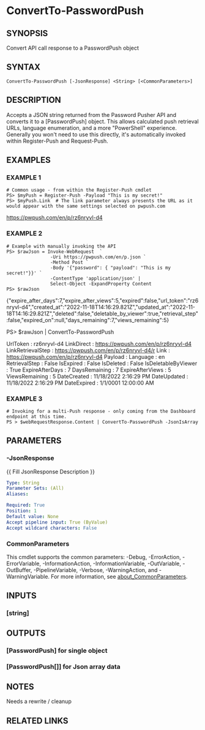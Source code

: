 ﻿---
external help file: PassPushPosh-help.xml
Module Name: PassPushPosh
online version:
schema: 2.0.0
---

# ConvertTo-PasswordPush

## SYNOPSIS
Convert API call response to a PasswordPush object

## SYNTAX

```
ConvertTo-PasswordPush [-JsonResponse] <String> [<CommonParameters>]
```

## DESCRIPTION
Accepts a JSON string returned from the Password Pusher API and converts it to a \[PasswordPush\] object.
This allows calculated push retrieval URLs, language enumeration, and a more "PowerShell" experience.
Generally you won't need to use this directly, it's automatically invoked within Register-Push and Request-Push.

## EXAMPLES

### EXAMPLE 1
```
# Common usage - from within the Register-Push cmdlet
PS> $myPush = Register-Push -Payload "This is my secret!"
PS> $myPush.Link  # The link parameter always presents the URL as it would appear with the same settings selected on pwpush.com
```

https://pwpush.com/en/p/rz6nryvl-d4

### EXAMPLE 2
```
# Example with manually invoking the API
PS> $rawJson = Invoke-WebRequest  `
                -Uri https://pwpush.com/en/p.json `
                -Method Post `
                -Body '{"password": { "payload": "This is my secret!"}}' `
                -ContentType 'application/json' |
                Select-Object -ExpandProperty Content
PS> $rawJson
```

{"expire_after_days":7,"expire_after_views":5,"expired":false,"url_token":"rz6nryvl-d4","created_at":"2022-11-18T14:16:29.821Z","updated_at":"2022-11-18T14:16:29.821Z","deleted":false,"deletable_by_viewer":true,"retrieval_step":false,"expired_on":null,"days_remaining":7,"views_remaining":5}

PS\> $rawJson | ConvertTo-PasswordPush

UrlToken            : rz6nryvl-d4
LinkDirect          : https://pwpush.com/en/p/rz6nryvl-d4
LinkRetrievalStep   : https://pwpush.com/en/p/rz6nryvl-d4/r
Link                : https://pwpush.com/en/p/rz6nryvl-d4
Payload             :
Language            : en
RetrievalStep       : False
IsExpired           : False
IsDeleted           : False
IsDeletableByViewer : True
ExpireAfterDays     : 7
DaysRemaining       : 7
ExpireAfterViews    : 5
ViewsRemaining      : 5
DateCreated         : 11/18/2022 2:16:29 PM
DateUpdated         : 11/18/2022 2:16:29 PM
DateExpired         : 1/1/0001 12:00:00 AM

### EXAMPLE 3
```
# Invoking for a multi-Push response - only coming from the Dashboard endpoint at this time.
PS > $webRequestResponse.Content | ConvertTo-PasswordPush -JsonIsArray
```

## PARAMETERS

### -JsonResponse
{{ Fill JsonResponse Description }}

```yaml
Type: String
Parameter Sets: (All)
Aliases:

Required: True
Position: 1
Default value: None
Accept pipeline input: True (ByValue)
Accept wildcard characters: False
```

### CommonParameters
This cmdlet supports the common parameters: -Debug, -ErrorAction, -ErrorVariable, -InformationAction, -InformationVariable, -OutVariable, -OutBuffer, -PipelineVariable, -Verbose, -WarningAction, and -WarningVariable. For more information, see [about_CommonParameters](http://go.microsoft.com/fwlink/?LinkID=113216).

## INPUTS

### [string]
## OUTPUTS

### [PasswordPush] for single object
### [PasswordPush[]] for Json array data
## NOTES
Needs a rewrite / cleanup

## RELATED LINKS
